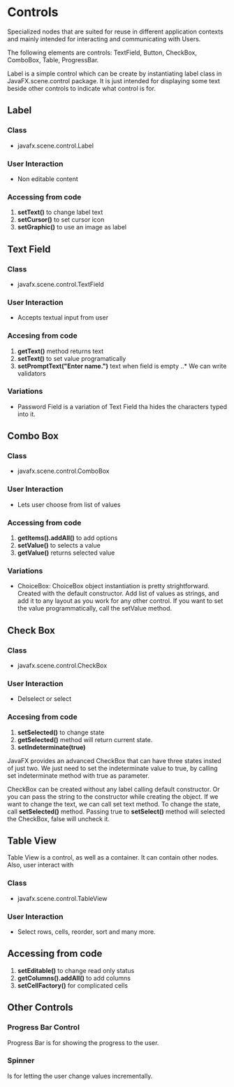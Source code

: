 # Controls 

Specialized nodes that are suited for reuse in different 
application contexts and mainly intended for interacting 
and communicating with Users. 

The following elements are controls: 
TextField, Button, CheckBox, ComboBox, Table, ProgressBar. 

Label is a simple control which can be create by instantiating
label class in JavaFX.scene.control package. It is just intended for 
displaying some text beside other controls to indicate
what control is for.

## Label 

### Class
* javafx.scene.control.Label
### User Interaction 
* Non editable content 
### Accessing from code 
1. **setText()** to change label text 
2. **setCursor()** to set cursor icon 
3. **setGraphic()** to use an image as label

## Text Field 

### Class
* javafx.scene.control.TextField

### User Interaction 
* Accepts textual input from user

### Accesing from code 

1. **getText()** method returns text 
2. **setText()** to set value programatically
3. **setPromptText("Enter name.")** text when field is empty 
..* We can write validators

### Variations

* Password Field is a variation of Text Field tha hides 
the characters typed into it. 

## Combo Box 

### Class
* javafx.scene.control.ComboBox 

### User Interaction 
* Lets user choose from list of values 

### Accessing from code 
1. **getItems().addAll()** to add options
2. **setValue()** to selects a value 
3. **getValue()** returns selected value

### Variations 
* ChoiceBox: ChoiceBox object instantiation is pretty strightforward. Created with the 
default constructor. Add list of values as strings, and add it to any layout as you
work for any other control. If you want to set the value programmatically, call 
the setValue method. 

## Check Box 

### Class

* javafx.scene.control.CheckBox 

### User Interaction 

* Delselect or select 

### Accesing from code

1. **setSelected()** to change state
2. **getSelected()** method will return current state. 
3. **setIndeterminate(true)**

JavaFX provides an advanced CheckBox that can have three
states insted of just two. We just need to set the indeterminate value 
to true, by calling set indeterminate method with true as parameter. 

CheckBox can be created without any label calling default constructor. 
Or you can pass the string to the constructor while creating the object. 
If we want to change the text, we can call set text method. To change
the state, call **setSelected()** method. Passing true to **setSelect()**
method will selected the CheckBox, false will uncheck it. 

## Table View 

Table View is a control, as well as a container.
It can contain other nodes. Also, user interact with 

### Class

* javafx.scene.control.TableView

### User Interaction 

* Select rows, cells, reorder, sort and many more. 

## Accessing from code

1. **setEditable()** to change read only status 
2. **getColumns().addAll()** to add columns 
3. **setCellFactory()** for complicated cells

## Other Controls

### Progress Bar Control

Progress Bar is for showing the progress to the user. 

### Spinner 

Is for letting the user change values incrementally.
